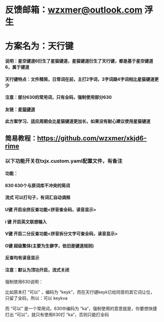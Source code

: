 # 反馈邮箱：wzxmer@outlook.com  浮生 

# 方案名为：天行键

#### 说明：星空键道6衍生了星猫键道，星猫键道衍生了天行键，都是基于星空键道6，属于键道

#### 天行键特点：文件精简，日常词在前，主打2字词，3字词跟4字词相比星猫键道更少

#### 注意：部分630的常用词，只有全码，强制使用部分630

#### 友链：[星猫键道](https://github.com/hugh7007/xmjd6-rere)

#### 此方案学习、适应周期会比星猫键道更加长，如果没有耐心建议使用星猫键道



## 简易教程：https://github.com/wzxmer/xkjd6-rime

### 					以下功能开关在txjx.custom.yaml配置文件，有备注

#### 功能：

#### 630			630个与原词库不冲突的简词

#### 			流式			可以打句子，有词汇自动调频

#### 			U键			开启全拼反查功能<拼音查全码，读音显示>	

#### 			i 键			开启英文联想输入	

#### 			V键			开启二分反查功能<拼音拆分文字可查全码，读音显示>

#### 			O键			超级繁体(主要为生僻字，依旧是键道规则)

####      反查均有读音显示

#### 		注意：默认为顶功开启，流式关闭



强制使用630说明：

比如原本打 “可以” ，编码为 “keyk”，而在天行键keyk已给同音的其它词让位，只留了全码，所以：可以  keykva

而 “可以” 是一个常用词，630中编码为 ”ka“，强制使用的意思就是，你要想快捷打出 “可以”，就只有使用630打 “ka”，否则只能打全码
